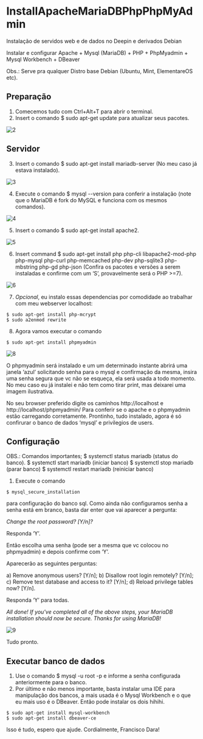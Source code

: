 # InstallApacheMariaDBPhpPhpMyAdmin

Instalação de servidos web e de dados no Deepin e derivados Debian

Instalar e configurar Apache + Mysql (MariaDB) + PHP + PhpMyadmin + Mysql Workbench + DBeaver

Obs.: Serve pra qualquer Distro base Debian (Ubuntu, Mint, ElementareOS etc).

## Preparação

1) Comecemos tudo com Ctrl+Alt+T para abrir o terminal.
2) Insert o comando $ sudo apt-get update para atualizar seus pacotes.

![2](imagens/tutorial_linux_02.png)

## Servidor

3) Insert o comando $ sudo apt-get install mariadb-server (No meu caso já estava instalado).

![3](imagens/tutorial_linux_03.png)

4) Execute o comando $ mysql --version para conferir a instalação (note que o MariaDB é fork do MySQL e funciona com os mesmos comandos).

![4](imagens/tutorial_linux_04.png)

5) Insert o comando $ sudo apt-get install apache2.

![5](imagens/tutorial_linux_05.png)

6) Insert command $ sudo apt-get install php php-cli libapache2-mod-php php-mysql php-curl php-memcached php-dev php-sqlite3 php-mbstring php-gd php-json (Confira os pacotes e versões a serem instaladas e confirme com um ‘S’, provavelmente será o PHP >=7).

![6](imagens/tutorial_linux_06.png)

7) *Opcional*, eu instalo essas dependencias por comodidade ao trabalhar com meu webserver localhost: 
```
$ sudo apt-get install php-mcrypt
$ sudo a2enmod rewrite
```
8) Agora vamos executar o comando 

```
$ sudo apt-get install phpmyadmin
```

![8](imagens/tutorial_linux_08.png)

O phpmyadmin será instalado e um um determinado instante abrirá uma janela ‘azul’ solicitando senha para o mysql e confirmação da mesma, insira uma senha segura que vc não se esqueça, ela será usada a todo momento. No meu caso eu já instalei e não tem como tirar print, mas deixarei uma imagem ilustrativa.


No seu browser preferido digite os caminhos http://localhost e http://localhost/phpmyadmin/
Para conferir se o apache e o phpmyadmin estão carregando corretamente. Prontinho, tudo instalado, agora é só confirurar o banco de dados ‘mysql’ e privilegios de users.

## Configuração

OBS.: Comandos importantes;
$ systemctl status mariadb (status do banco).
$ systemctl start mariadb (iniciar banco)
$ systemctl stop mariadb (parar banco)
$ systemctl restart mariadb (reiniciar banco)

1) Execute o comando 

```
$ mysql_secure_installation
```

para configuração do banco sql. Como ainda não configuramos senha a senha está em branco, basta dar enter que vai aparecer a pergunta: 

*Change the root password? [Y/n]?* 

Responda ‘Y’. 

Então escolha uma senha (pode ser a mesma que vc colocou no phpmyadmin) e depois confirme com ‘Y’. 

Aparecerão as seguintes perguntas: 

a) Remove anonymous users? [Y/n]; 
b) Disallow root login remotely? [Y/n]; 
c) Remove test database and access to it? [Y/n]; 
d) Reload privilege tables now? [Y/n]. 

Responda ‘Y’ para todas. 

*All done!  If you've completed all of the above steps, your MariaDB installation should now be secure.
Thanks for using MariaDB!*

![9](imagens/tutorial_linux_09.png)

Tudo pronto.

## Executar banco de dados

1) Use o comando $ mysql -u root -p e informe a senha configurada anteriormente para o banco.
2) Por último e não menos importante, basta instalar uma IDE para manipulação dos bancos, a mais usada é o Mysql Workbench e o que eu mais uso é o DBeaver. Então pode instalar os dois hihihi.

```
$ sudo apt-get install mysql-workbench
$ sudo apt-get install dbeaver-ce
```

Isso é tudo, espero que ajude.
Cordialmente, Francisco Dara!
